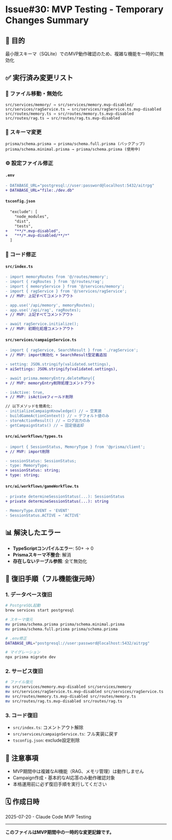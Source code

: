 # Issue#30: MVP Testing - Temporary Changes Summary

## 🎯 目的
最小限スキーマ（SQLite）でのMVP動作確認のため、複雑な機能を一時的に無効化

## ✅ 実行済み変更リスト

### 📁 ファイル移動・無効化
```
src/services/memory/ → src/services/memory.mvp-disabled/
src/services/ragService.ts → src/services/ragService.ts.mvp-disabled
src/routes/memory.ts → src/routes/memory.ts.mvp-disabled
src/routes/rag.ts → src/routes/rag.ts.mvp-disabled
```

### 📄 スキーマ変更
```
prisma/schema.prisma → prisma/schema.full.prisma (バックアップ)
prisma/schema.minimal.prisma → prisma/schema.prisma (使用中)
```

### ⚙️ 設定ファイル修正

#### `.env`
```diff
- DATABASE_URL="postgresql://user:password@localhost:5432/aitrpg"
+ DATABASE_URL="file:./dev.db"
```

#### `tsconfig.json`
```diff
  "exclude": [
    "node_modules",
    "dist",
    "tests",
+   "**/*.mvp-disabled",
+   "**/*.mvp-disabled/**/*"
  ]
```

### 🔧 コード修正

#### `src/index.ts`
```diff
- import memoryRoutes from '@/routes/memory';
- import { ragRoutes } from '@/routes/rag';
- import { memoryService } from '@/services/memory';
- import { ragService } from '@/services/ragService';
+ // MVP: 上記すべてコメントアウト

- app.use('/api/memory', memoryRoutes);
- app.use('/api/rag', ragRoutes);
+ // MVP: 上記すべてコメントアウト

- await ragService.initialize();
+ // MVP: 初期化処理コメントアウト
```

#### `src/services/campaignService.ts`
```diff
- import { ragService, SearchResult } from './ragService';
+ // MVP: import無効化 + SearchResult型定義追加

- setting: JSON.stringify(validated.settings),
+ aiSettings: JSON.stringify(validated.settings),

- await prisma.memoryEntry.deleteMany({
+ // MVP: memoryEntry削除処理コメントアウト

- isActive: true,
+ // MVP: isActiveフィールド削除

// 以下メソッドを簡素化:
- initializeCampaignKnowledge() // → 空実装
- buildGameActionContext() // → デフォルト値のみ
- storeActionResult() // → ログ出力のみ
- getCampaignStats() // → 固定値返却
```

#### `src/ai/workflows/types.ts`
```diff
- import { SessionStatus, MemoryType } from '@prisma/client';
+ // MVP: import削除

- sessionStatus: SessionStatus;
- type: MemoryType;
+ sessionStatus: string;
+ type: string;
```

#### `src/ai/workflows/gameWorkflow.ts`
```diff
- private determineSessionStatus(...): SessionStatus
+ private determineSessionStatus(...): string

- MemoryType.EVENT → 'EVENT'
- SessionStatus.ACTIVE → 'ACTIVE'
```

## 📊 解決したエラー
- **TypeScriptコンパイルエラー**: 50+ → 0
- **Prismaスキーマ不整合**: 解消
- **存在しないテーブル参照**: 全て無効化

## 🔄 復旧手順（フル機能復元時）

### 1. データベース復旧
```bash
# PostgreSQL起動
brew services start postgresql

# スキーマ復元
mv prisma/schema.prisma prisma/schema.minimal.prisma
mv prisma/schema.full.prisma prisma/schema.prisma

# .env修正
DATABASE_URL="postgresql://user:password@localhost:5432/aitrpg"

# マイグレーション
npx prisma migrate dev
```

### 2. サービス復旧
```bash
# ファイル復元
mv src/services/memory.mvp-disabled src/services/memory
mv src/services/ragService.ts.mvp-disabled src/services/ragService.ts
mv src/routes/memory.ts.mvp-disabled src/routes/memory.ts
mv src/routes/rag.ts.mvp-disabled src/routes/rag.ts
```

### 3. コード復旧
- `src/index.ts`: コメントアウト解除
- `src/services/campaignService.ts`: フル実装に戻す
- `tsconfig.json`: exclude設定削除

## 📝 注意事項
- MVP期間中は複雑なAI機能（RAG、メモリ管理）は動作しません
- Campaign作成・基本的なAI応答のみ動作確認対象
- 本格運用前に必ず復旧手順を実行してください

## 🗓️ 作成日時
2025-07-20 - Claude Code MVP Testing

---
**このファイルはMVP期間中の一時的な変更記録です。**